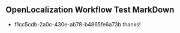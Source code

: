 ## OpenLocalization Workflow Test MarkDown
* f1cc5cdb-2a0c-430e-ab78-b4865fe6a73b thanks!

<!--HONumber=Aug16_HO1-->


